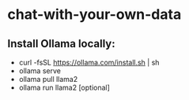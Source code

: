 # chat-with-your-own-data

## Install Ollama locally:
- curl -fsSL https://ollama.com/install.sh | sh
- ollama serve
- ollama pull llama2
- ollama run llama2 [optional]